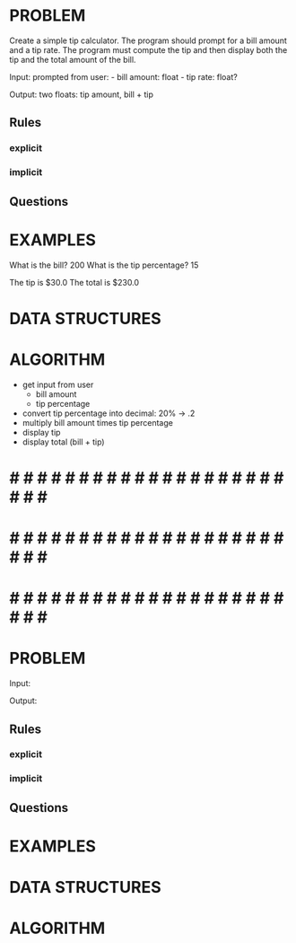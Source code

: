 # PROBLEM
Create a simple tip calculator. The program should prompt for a bill amount and a tip rate. The program must compute the tip and then display both the tip and the total amount of the bill.

  Input: prompted from user:
    - bill amount: float
    - tip rate: float?

  Output: two floats: tip amount, bill + tip

  ## Rules
  ### explicit
  
  ### implicit


  ## Questions


# EXAMPLES
What is the bill? 200
What is the tip percentage? 15

The tip is $30.0
The total is $230.0

# DATA STRUCTURES


# ALGORITHM
- get input from user
  - bill amount
  - tip percentage
- convert tip percentage into decimal: 20% -> .2
- multiply bill amount times tip percentage
- display tip
- display total (bill + tip)

# # # # # # # # # # # # # # # # # # # # # # # # #
# # # # # # # # # # # # # # # # # # # # # # # # #
# # # # # # # # # # # # # # # # # # # # # # # # #

# PROBLEM


  Input: 

  Output:

  ## Rules
  ### explicit
  
  ### implicit


  ## Questions


# EXAMPLES


# DATA STRUCTURES


# ALGORITHM
